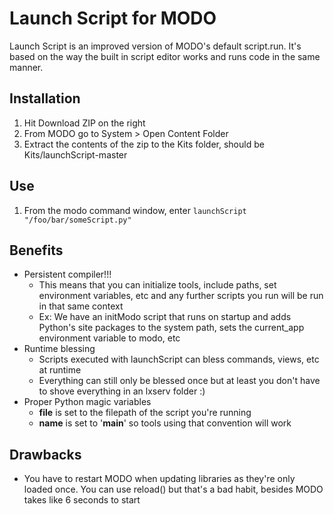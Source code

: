 # Launch Script for MODO

Launch Script is an improved version of MODO's default script.run.  It's based on the way the built in script editor works and runs code in the same manner.

## Installation
1. Hit Download ZIP on the right
2. From MODO go to System > Open Content Folder
3. Extract the contents of the zip to the Kits folder, should be Kits/launchScript-master

## Use
1. From the modo command window, enter ```launchScript "/foo/bar/someScript.py"```

## Benefits
- Persistent compiler!!!
	- This means that you can initialize tools, include paths, set environment variables, etc and any further scripts you run will be run in that same context
	- Ex: We have an initModo script that runs on startup and adds Python's site packages to the system path, sets the current_app environment variable to modo, etc
- Runtime blessing
	- Scripts executed with launchScript can bless commands, views, etc at runtime
	- Everything can still only be blessed once but at least you don't have to shove everything in an lxserv folder :)
- Proper Python magic variables
	- __file__ is set to the filepath of the script you're running
	- __name__ is set to '__main__' so tools using that convention will work

## Drawbacks
- You have to restart MODO when updating libraries as they're only loaded once.  You can use reload() but that's a bad habit, besides MODO takes like 6 seconds to start
